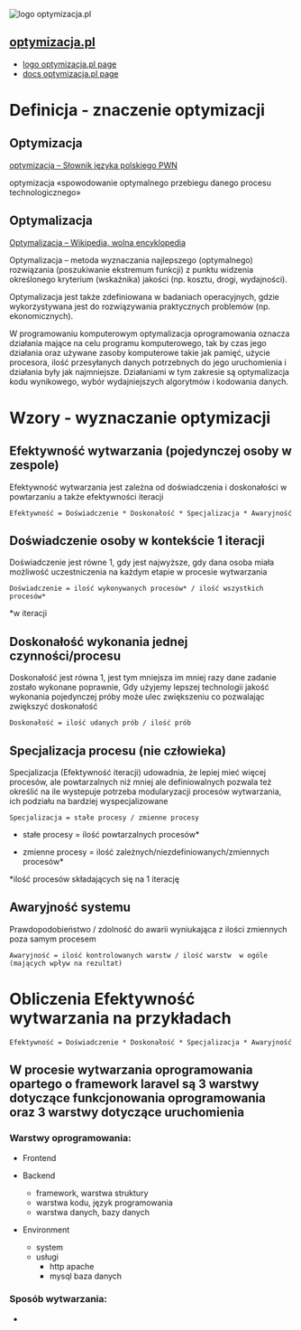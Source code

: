 ![logo optymizacja.pl](https://logo.optymizacja.pl/1/cover.png)
## [optymizacja.pl](https://www.optymizacja.pl/)
+ [logo optymizacja.pl page](https://logo.optymizacja.pl/)
+ [docs optymizacja.pl page](https://docs.optymizacja.pl/)


# Definicja - znaczenie optymizacji

## Optymizacja
[optymizacja – Słownik języka polskiego PWN](https://sjp.pwn.pl/sjp/optymizacja;2495887)

optymizacja «spowodowanie optymalnego przebiegu danego procesu technologicznego» 



## Optymalizacja
[Optymalizacja – Wikipedia, wolna encyklopedia](https://pl.wikipedia.org/wiki/Optymalizacja)


Optymalizacja – metoda wyznaczania najlepszego (optymalnego) rozwiązania (poszukiwanie ekstremum funkcji) z punktu widzenia określonego kryterium (wskaźnika) jakości (np. kosztu, drogi, wydajności).

Optymalizacja jest także zdefiniowana w badaniach operacyjnych, gdzie wykorzystywana jest do rozwiązywania praktycznych problemów (np. ekonomicznych).

W programowaniu komputerowym optymalizacja oprogramowania oznacza działania mające na celu programu komputerowego, tak by czas jego działania oraz używane zasoby komputerowe takie jak pamięć, użycie procesora, ilość przesyłanych danych potrzebnych do jego uruchomienia i działania były jak najmniejsze. Działaniami w tym zakresie są optymalizacja kodu wynikowego, wybór wydajniejszych algorytmów i kodowania danych. 


# Wzory - wyznaczanie optymizacji


## Efektywność wytwarzania (pojedynczej osoby w zespole)
Efektywność wytwarzania jest zależna od doświadczenia i doskonałości w powtarzaniu a także efektywności iteracji

    Efektywność = Doświadczenie * Doskonałość * Specjalizacja * Awaryjność

## Doświadczenie osoby w kontekście 1 iteracji
Doświadczenie jest równe 1, gdy jest najwyższe, gdy dana osoba miała możliwość uczestniczenia na każdym etapie w procesie wytwarzania

    Doświadczenie = ilość wykonywanych procesów* / ilość wszystkich procesów*
    
*w iteracji

## Doskonałość wykonania jednej czynności/procesu
Doskonałość jest równa 1, jest tym mniejsza im mniej razy dane zadanie zostało wykonane poprawnie,
Gdy użyjemy lepszej technologii jakość wykonania pojedynczej próby może ulec zwiększeniu co pozwalając zwiększyć doskonałość

    Doskonałość = ilość udanych prób / ilość prób


## Specjalizacja procesu (nie człowieka)
Specjalizacja (Efektywność iteracji) udowadnia, że lepiej mieć więcej procesów, ale powtarzalnych niż mniej ale definiowalnych
pozwala też określić na ile wystepuje potrzeba modularyzacji procesów wytwarzania, ich podziału na bardziej wyspecjalizowane 

    Specjalizacja = stałe procesy / zmienne procesy
    
+ stałe procesy = ilość powtarzalnych procesów*

+ zmienne procesy = ilość zależnych/niezdefiniowanych/zmiennych procesów*   


*ilość procesów składających się na 1 iterację


## Awaryjność systemu
Prawdopodobieństwo / zdolność do awarii wyniukająca z ilości zmiennych poza samym procesem

    Awaryjność = ilość kontrolowanych warstw / ilość warstw  w ogóle (mających wpływ na rezultat)



# Obliczenia Efektywność wytwarzania na przykładach

    
    Efektywność = Doświadczenie * Doskonałość * Specjalizacja * Awaryjność


## W procesie wytwarzania oprogramowania opartego o framework laravel są 3 warstwy dotyczące funkcjonowania oprogramowania oraz 3 warstwy dotyczące uruchomienia

### Warstwy oprogramowania:

+ Frontend
+ Backend
    +   framework, warstwa struktury
    +   warstwa kodu, język programowania
    +   warstwa danych, bazy danych
    
+ Environment
    +   system
    +   usługi   
        +   http apache
        +   mysql baza danych

### Sposób wytwarzania:
+


